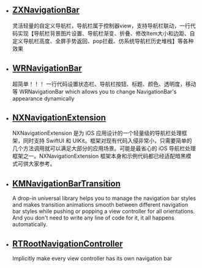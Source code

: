 

* ## [ZXNavigationBar](https://github.com/SmileZXLee/ZXNavigationBar)
  灵活轻量的自定义导航栏，导航栏属于控制器view，支持导航栏联动，一行代码实现【导航栏背景图片设置、导航栏渐变、折叠、修改Item大小和边距、自定义导航栏高度、全屏手势返回、pop拦截、仿系统导航栏历史堆栈】等各种效果
  
* ## [WRNavigationBar](https://github.com/wangrui460/WRNavigationBar)
   超简单！！！ 一行代码设置状态栏、导航栏按钮、标题、颜色、透明度，移动等 WRNavigationBar which allows you to change NavigationBar's appearance dynamically
   
   
* ## [NXNavigationExtension](https://github.com/l1Dan/NXNavigationExtension)
   NXNavigationExtension 是为 iOS 应用设计的一个轻量级的导航栏处理框架，同时支持 SwiftUI 和 UIKit。框架对现有代码入侵非常小，只需要简单的几个方法调用就可以满足大部分的应用场景。可能是最省心的 iOS 导航栏处理框架之一。NXNavigationExtension 框架本身和示例代码都已经适配暗黑模式可供大家参考。
   
* ## [KMNavigationBarTransition](https://github.com/MoZhouqi/KMNavigationBarTransition)
   A drop-in universal library helps you to manage the navigation bar styles and makes transition animations smooth between different navigation bar styles while pushing or popping a view controller for all orientations. And you don't need to write any line of code for it, it all happens automatically. 
   
* ## [RTRootNavigationController](https://github.com/rickytan/RTRootNavigationController)
  Implicitly make every view controller has its own navigation bar
